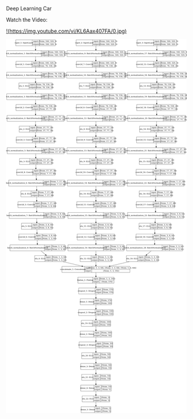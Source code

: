 Deep Learning Car



Watch the Video:


[!(https://img.youtube.com/vi/KL6Aax407FA/0.jpg)](https://youtu.be/KL6Aax407FA)


![alt text](https://raw.githubusercontent.com/therobotprogrammer/deep_learning_car/master/Network%20Image.png)





